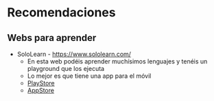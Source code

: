 # Recomendaciones

## Webs para aprender
- SoloLearn - https://www.sololearn.com/
  - En esta web podéis aprender muchísimos lenguajes y tenéis un playground que los ejecuta
  - Lo mejor es que tiene una app para el móvil 
  - [PlayStore](https://play.google.com/store/apps/details?id=com.sololearn&hl=en_US&gl=US)
  - [AppStore](https://apps.apple.com/us/app/sololearn-learn-to-code-apps/id1210079064)
